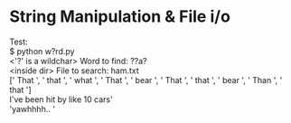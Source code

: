 # String Manipulation & File i/o

Test:
<br> $ python w\?rd.py
<br> <'?' is a wildchar> Word to find: ??a?
<br> &lt;inside dir&gt; File to search: ham.txt
<br> [' That ', ' that ', ' what ', ' That ', ' bear ', ' That ', ' that ', ' bear ', ' Than ', ' that ']
<br> I've been hit by like 10 cars'
<br> 'yawhhhh.. <two deers at a bar>'
